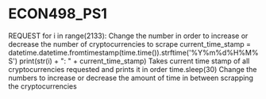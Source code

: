 # ECON498_PS1

REQUEST
for i in range(2133):
  Change the number in order to increase or decrease the number of cryptocurrencies to scrape
current_time_stamp = datetime.datetime.fromtimestamp(time.time()).strftime('%Y%m%d%H%M%S')
	print(str(i) + ": " + current_time_stamp)
    Takes current time stamp of all cryptocurrencies requested and prints it in order
time.sleep(30)
  Change the numbers to increase or decrease the amount of time in between scrapping the cryptocurrencies
